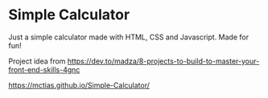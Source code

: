 # Simple Calculator

Just a simple calculator made with HTML, CSS and Javascript. Made for fun!

Project idea from https://dev.to/madza/8-projects-to-build-to-master-your-front-end-skills-4gnc

https://mctias.github.io/Simple-Calculator/